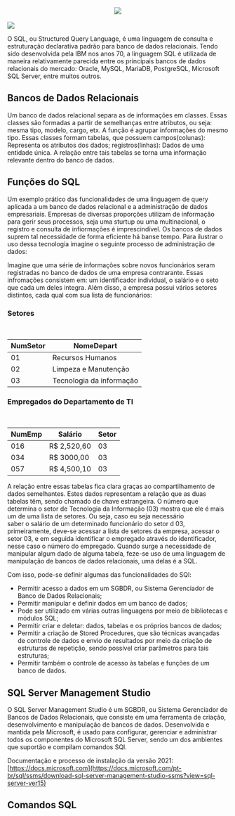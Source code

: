 
<div align="center">
  <img src="https://user-images.githubusercontent.com/61476935/118506970-2bf28b80-b704-11eb-9ff5-2310b0a6b35f.png">
</div>

<br>

<img src="https://img.shields.io/static/v1?label=SQL&message=Language&color=orange&style=for-the-badge&logo=SQL"/>


O SQL, ou Structured Query Language, é uma linguagem de consulta e estruturação declarativa padrão para banco de dados relacionais.
Tendo sido desenvolvida pela IBM nos anos 70, a linguagem SQL é utilizada de maneira relativamente parecida entre os principais bancos
de dados relacionais do mercado: Oracle, MySQL, MariaDB, PostgreSQL, Microsoft SQL Server, entre muitos outros.


<h2>Bancos de Dados Relacionais</h2>


Um banco de dados relacional separa as de informações em classes. Essas classes são formadas a partir de semelhanças entre atributos, ou  seja: mesma tipo, modelo, cargo, etx. A função é agrupar informações do mesmo tipo. Essas classes formam tabelas, que possuem campos(colunas): Representa os atributos dos dados; registros(linhas): Dados de uma entidade única. A relação entre tais tabelas se torna uma informação relevante dentro do banco de dados.


<h2> Funções do SQL </h2>


Um exemplo prático das funcionalidades de uma linguagem de query aplicada a um banco de dados relacional e a administração de dados empresariais. Empresas de diversas proporções utilizam de informação para gerir seus processos, seja uma sturtup ou uma multinacional,
o registro e consulta de infiormações é imprescindível. Os bancos de dados suprem tal necessidade de forma eficiente há banse tempo.
Para ilustrar o uso dessa tecnologia imagine o seguinte processo de administração de dados:

Imagine que uma série de informações sobre novos funcionários seram registradas no banco de dados de uma empresa contrarante. Essas 
infromações consistem em: um identificador individual, o salário e o seto que cada um deles integra. Além disso, a empresa possui vários
setores distintos, cada qual com sua lista de funcionários:


<h3> Setores </h3>
<br>

|        NumSetor         |             NomeDepart             |  
| ----------------------- | ---------------------------------- |  
|           01	          |          Recursos Humanos	       | 
|           02	          |        Limpeza e Manutenção        |  
|           03	          |      Tecnologia da informação      | 


<h3> Empregados do Departamento de TI </h3>
<br>

|         NumEmp          |      Salário      |      Setor     |
| ----------------------- | ----------------- | -------------- |
|          016            |    R$ 2,520,60    |       03       |  
|          034            |    R$ 3000,00     |       03       |
|          057            |    R$ 4,500,10    |       03       |


A relação entre essas tabelas fica clara graças ao compartilhamento de dados semelhantes. Estes dados representam a relação que as duas tabelas têm, sendo chamado de chave estrangeira. O número que determina o setor de Tecnologia da Informação (03) mostra que ele é mais um de uma lista de setores. Ou seja, caso eu seja necessário  
saber o salário de um determinado funcionário do setor d 03, primeiramente, deve-se acessar a lista de setores da empresa, acessar o setor 03, e em seguida identificar
o empregado através do identificador, nesse caso o número do empregado. Quando surge a necessidade de manipular algum dado de alguma tabela, feze-se uso de uma linguagem de manipulação de bancos de dados relacionais, uma delas é a SQL.

Com isso, pode-se definir algumas das funcionalidades do SQl:

<ul>
  <li>Permitir acesso a dados em um SGBDR, ou Sistema Gerenciador de Banco de Dados Relacionais;</li>
  <li>Permitir manipular e definir dados em um banco de dados;</li>
  <li>Pode ser utilizado em várias outras linguagens por meio de bibliotecas e módulos SQL;</li>
  <li>Permitir criar e deletar: dados, tabelas e os próprios bancos de dados;</li>
  <li>
      Permitir a criação de Stored Procedures, que são técnicas avançadas de controle de dados e envio de resultados por meio da criação de estruturas de repetição, sendo possível criar parâmetros para tais estruturas;
  </li>
  <li>Permitir também o controle de acesso às tabelas e funções de um banco de dados.</li>
</ul>


<h2> SQL Server Management Studio </h2>


O SQL Server Management Studio é um SGBDR, ou Sistema Gerenciador de Bancos de Dados Relacionais, que consiste em uma ferramenta de criação, desenvolvimento e manipulação de bancos de dados. Desenvolvida e mantida pela Microsoft, é usado para configurar, gerenciar e administrar todos os componentes do Microsoft SQL Server,
sendo um dos ambientes que suportão e compilam comandos SQl.

Documentação e processo de instalação da versão 2021: [https://docs.microsoft.com](https://docs.microsoft.com/pt-br/sql/ssms/download-sql-server-management-studio-ssms?view=sql-server-ver15)


<h2> Comandos SQL </h2>

